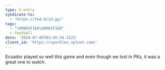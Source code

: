 ```yaml
---
type: h-entry
syndicate-to:
  - 'https://fed.brid.gy/'
tags:
  - "\U0001F1EA\U0001F1E8"
  - football
date: '2024-07-05T03:45:34.312Z'
client_id: 'https://sparkles.sploot.com/'
---
```

Ecuador played so well this game and even though we lost in PKs, it was a great one to watch.
